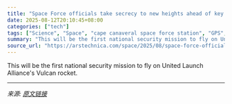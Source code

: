 ```yaml
---
title: "Space Force officials take secrecy to new heights ahead of key rocket launch"
date: 2025-08-12T20:10:45+08:00
categories: ["tech"]
tags: ["Science", "Space", "cape canaveral space force station", "GPS", "launch", "military space", "navigation", "united launch alliance", "US Space Force", "vulcan"]
summary: "This will be the first national security mission to fly on United Launch Alliance's Vulcan rocket."
source_url: "https://arstechnica.com/space/2025/08/space-force-officials-take-secrecy-to-new-heights-ahead-of-key-rocket-launch/"
---
```


This will be the first national security mission to fly on United Launch Alliance's Vulcan rocket.

---

*来源: [原文链接](https://arstechnica.com/space/2025/08/space-force-officials-take-secrecy-to-new-heights-ahead-of-key-rocket-launch/)*
